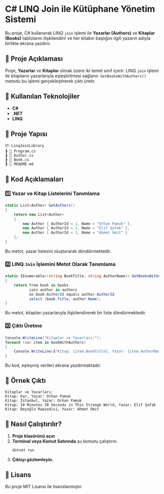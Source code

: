 # C# LINQ Join ile Kütüphane Yönetim Sistemi

Bu proje, C# kullanarak LINQ `join` işlemi ile **Yazarlar (Authors)** ve **Kitaplar (Books)** tablolarını ilişkilendirir ve her kitabın başlığını ilgili yazarın adıyla birlikte ekrana yazdırır.

## 🚀 Proje Açıklaması

Proje, **Yazarlar** ve **Kitaplar** olmak üzere iki temel sınıf içerir. LINQ `join` işlemi ile kitapların yazarlarıyla eşleştirilmesi sağlanır. `GetBooksWithAuthors()` metodu bu işlemi gerçekleştirerek çıktı üretir.

## 📌 Kullanılan Teknolojiler

- **C#**
- **.NET**
- **LINQ**

## 📂 Proje Yapısı

```
📦 LinqJoinLibrary
┣ 📜 Program.cs
┣ 📜 Author.cs
┣ 📜 Book.cs
┣ 📜 README.md
```

## 📖 Kod Açıklamaları

### 1️⃣ **Yazar ve Kitap Listelerini Tanımlama**

```csharp
static List<Author> GetAuthors()
{
    return new List<Author>
    {
        new Author { AuthorId = 1, Name = "Orhan Pamuk" },
        new Author { AuthorId = 2, Name = "Elif Şafak" },
        new Author { AuthorId = 3, Name = "Ahmet Ümit" }
    };
}
```

Bu metot, yazar listesini oluşturarak döndürmektedir.

### 2️⃣ **LINQ ************`Join`************ İşlemini Metot Olarak Tanımlama**

```csharp
static IEnumerable<(string BookTitle, string AuthorName)> GetBooksWithAuthors(List<Book> books, List<Author> authors)
{
    return from book in books
           join author in authors
           on book.AuthorId equals author.AuthorId
           select (book.Title, author.Name);
}
```

Bu metot, kitapları yazarlarıyla ilişkilendirerek bir liste döndürmektedir.

### 3️⃣ **Çıktı Üretme**

```csharp
Console.WriteLine("Kitaplar ve Yazarları:");
foreach (var item in bookWithAuthors)
{
    Console.WriteLine($"Kitap: {item.BookTitle}, Yazar: {item.AuthorName}");
}
```

Bu kod, eşleşmiş verileri ekrana yazdırmaktadır.

## 🎯 Örnek Çıktı

```
Kitaplar ve Yazarları:
Kitap: Kar, Yazar: Orhan Pamuk
Kitap: İstanbul, Yazar: Orhan Pamuk
Kitap: 10 Minutes 38 Seconds in This Strange World, Yazar: Elif Şafak
Kitap: Beyoğlu Rapsodisi, Yazar: Ahmet Ümit
```

## 📌 Nasıl Çalıştırılır?

1. **Proje klasörünü açın**
2. **Terminal veya Komut Satırında** şu komutu çalıştırın:
   ```sh
   dotnet run
   ```
3. **Çıktıyı gözlemleyin.**

## 📜 Lisans

Bu proje MIT Lisansı ile lisanslanmıştır.

